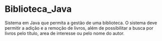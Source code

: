 # Biblioteca_Java
Sistema em Java que permita a gestão de uma biblioteca. O sistema deve permitir a adição e a remoção de livros, além de possibilitar a busca por livros pelo título, area de interesse ou pelo nome do autor.
